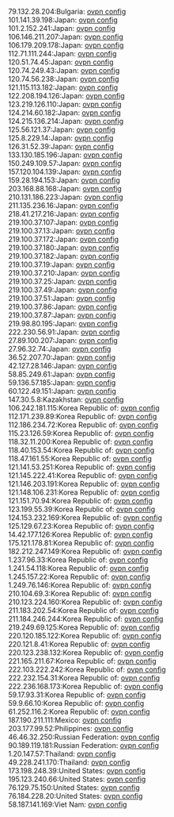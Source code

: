 79.132.28.204:Bulgaria: [ovpn config](vpn/79_132_28_204.ovpn)  
101.141.39.198:Japan: [ovpn config](vpn/101_141_39_198.ovpn)  
101.2.152.241:Japan: [ovpn config](vpn/101_2_152_241.ovpn)  
106.146.211.207:Japan: [ovpn config](vpn/106_146_211_207.ovpn)  
106.179.209.178:Japan: [ovpn config](vpn/106_179_209_178.ovpn)  
112.71.111.244:Japan: [ovpn config](vpn/112_71_111_244.ovpn)  
120.51.74.45:Japan: [ovpn config](vpn/120_51_74_45.ovpn)  
120.74.249.43:Japan: [ovpn config](vpn/120_74_249_43.ovpn)  
120.74.56.238:Japan: [ovpn config](vpn/120_74_56_238.ovpn)  
121.115.113.182:Japan: [ovpn config](vpn/121_115_113_182.ovpn)  
122.208.194.126:Japan: [ovpn config](vpn/122_208_194_126.ovpn)  
123.219.126.110:Japan: [ovpn config](vpn/123_219_126_110.ovpn)  
124.214.60.182:Japan: [ovpn config](vpn/124_214_60_182.ovpn)  
124.215.136.214:Japan: [ovpn config](vpn/124_215_136_214.ovpn)  
125.56.121.37:Japan: [ovpn config](vpn/125_56_121_37.ovpn)  
125.8.229.14:Japan: [ovpn config](vpn/125_8_229_14.ovpn)  
126.31.52.39:Japan: [ovpn config](vpn/126_31_52_39.ovpn)  
133.130.185.196:Japan: [ovpn config](vpn/133_130_185_196.ovpn)  
150.249.109.57:Japan: [ovpn config](vpn/150_249_109_57.ovpn)  
157.120.104.139:Japan: [ovpn config](vpn/157_120_104_139.ovpn)  
159.28.194.153:Japan: [ovpn config](vpn/159_28_194_153.ovpn)  
203.168.88.168:Japan: [ovpn config](vpn/203_168_88_168.ovpn)  
210.131.186.223:Japan: [ovpn config](vpn/210_131_186_223.ovpn)  
211.135.236.16:Japan: [ovpn config](vpn/211_135_236_16.ovpn)  
218.41.217.216:Japan: [ovpn config](vpn/218_41_217_216.ovpn)  
219.100.37.107:Japan: [ovpn config](vpn/219_100_37_107.ovpn)  
219.100.37.13:Japan: [ovpn config](vpn/219_100_37_13.ovpn)  
219.100.37.172:Japan: [ovpn config](vpn/219_100_37_172.ovpn)  
219.100.37.180:Japan: [ovpn config](vpn/219_100_37_180.ovpn)  
219.100.37.182:Japan: [ovpn config](vpn/219_100_37_182.ovpn)  
219.100.37.19:Japan: [ovpn config](vpn/219_100_37_19.ovpn)  
219.100.37.210:Japan: [ovpn config](vpn/219_100_37_210.ovpn)  
219.100.37.25:Japan: [ovpn config](vpn/219_100_37_25.ovpn)  
219.100.37.49:Japan: [ovpn config](vpn/219_100_37_49.ovpn)  
219.100.37.51:Japan: [ovpn config](vpn/219_100_37_51.ovpn)  
219.100.37.86:Japan: [ovpn config](vpn/219_100_37_86.ovpn)  
219.100.37.87:Japan: [ovpn config](vpn/219_100_37_87.ovpn)  
219.98.80.195:Japan: [ovpn config](vpn/219_98_80_195.ovpn)  
222.230.56.91:Japan: [ovpn config](vpn/222_230_56_91.ovpn)  
27.89.100.207:Japan: [ovpn config](vpn/27_89_100_207.ovpn)  
27.96.32.74:Japan: [ovpn config](vpn/27_96_32_74.ovpn)  
36.52.207.70:Japan: [ovpn config](vpn/36_52_207_70.ovpn)  
42.127.28.146:Japan: [ovpn config](vpn/42_127_28_146.ovpn)  
58.85.249.61:Japan: [ovpn config](vpn/58_85_249_61.ovpn)  
59.136.57.185:Japan: [ovpn config](vpn/59_136_57_185.ovpn)  
60.122.49.151:Japan: [ovpn config](vpn/60_122_49_151.ovpn)  
147.30.5.8:Kazakhstan: [ovpn config](vpn/147_30_5_8.ovpn)  
106.242.181.115:Korea Republic of: [ovpn config](vpn/106_242_181_115.ovpn)  
112.171.239.89:Korea Republic of: [ovpn config](vpn/112_171_239_89.ovpn)  
112.186.234.72:Korea Republic of: [ovpn config](vpn/112_186_234_72.ovpn)  
115.23.126.59:Korea Republic of: [ovpn config](vpn/115_23_126_59.ovpn)  
118.32.11.200:Korea Republic of: [ovpn config](vpn/118_32_11_200.ovpn)  
118.40.153.54:Korea Republic of: [ovpn config](vpn/118_40_153_54.ovpn)  
118.47.161.55:Korea Republic of: [ovpn config](vpn/118_47_161_55.ovpn)  
121.141.53.251:Korea Republic of: [ovpn config](vpn/121_141_53_251.ovpn)  
121.145.222.41:Korea Republic of: [ovpn config](vpn/121_145_222_41.ovpn)  
121.146.203.191:Korea Republic of: [ovpn config](vpn/121_146_203_191.ovpn)  
121.148.106.231:Korea Republic of: [ovpn config](vpn/121_148_106_231.ovpn)  
121.151.70.94:Korea Republic of: [ovpn config](vpn/121_151_70_94.ovpn)  
123.199.55.39:Korea Republic of: [ovpn config](vpn/123_199_55_39.ovpn)  
124.153.232.169:Korea Republic of: [ovpn config](vpn/124_153_232_169.ovpn)  
125.129.67.23:Korea Republic of: [ovpn config](vpn/125_129_67_23.ovpn)  
14.42.177.126:Korea Republic of: [ovpn config](vpn/14_42_177_126.ovpn)  
175.121.178.81:Korea Republic of: [ovpn config](vpn/175_121_178_81.ovpn)  
182.212.247.149:Korea Republic of: [ovpn config](vpn/182_212_247_149.ovpn)  
1.237.96.33:Korea Republic of: [ovpn config](vpn/1_237_96_33.ovpn)  
1.241.54.118:Korea Republic of: [ovpn config](vpn/1_241_54_118.ovpn)  
1.245.157.22:Korea Republic of: [ovpn config](vpn/1_245_157_22.ovpn)  
1.249.76.146:Korea Republic of: [ovpn config](vpn/1_249_76_146.ovpn)  
210.104.69.3:Korea Republic of: [ovpn config](vpn/210_104_69_3.ovpn)  
210.123.224.160:Korea Republic of: [ovpn config](vpn/210_123_224_160.ovpn)  
211.183.202.54:Korea Republic of: [ovpn config](vpn/211_183_202_54.ovpn)  
211.184.246.244:Korea Republic of: [ovpn config](vpn/211_184_246_244.ovpn)  
219.249.69.125:Korea Republic of: [ovpn config](vpn/219_249_69_125.ovpn)  
220.120.185.122:Korea Republic of: [ovpn config](vpn/220_120_185_122.ovpn)  
220.121.8.41:Korea Republic of: [ovpn config](vpn/220_121_8_41.ovpn)  
220.123.238.132:Korea Republic of: [ovpn config](vpn/220_123_238_132.ovpn)  
221.165.211.67:Korea Republic of: [ovpn config](vpn/221_165_211_67.ovpn)  
222.103.222.242:Korea Republic of: [ovpn config](vpn/222_103_222_242.ovpn)  
222.232.154.31:Korea Republic of: [ovpn config](vpn/222_232_154_31.ovpn)  
222.236.168.173:Korea Republic of: [ovpn config](vpn/222_236_168_173.ovpn)  
59.17.93.31:Korea Republic of: [ovpn config](vpn/59_17_93_31.ovpn)  
59.9.66.10:Korea Republic of: [ovpn config](vpn/59_9_66_10.ovpn)  
61.252.116.2:Korea Republic of: [ovpn config](vpn/61_252_116_2.ovpn)  
187.190.211.111:Mexico: [ovpn config](vpn/187_190_211_111.ovpn)  
203.177.99.52:Philippines: [ovpn config](vpn/203_177_99_52.ovpn)  
46.46.32.250:Russian Federation: [ovpn config](vpn/46_46_32_250.ovpn)  
90.189.119.181:Russian Federation: [ovpn config](vpn/90_189_119_181.ovpn)  
1.20.147.57:Thailand: [ovpn config](vpn/1_20_147_57.ovpn)  
49.228.241.170:Thailand: [ovpn config](vpn/49_228_241_170.ovpn)  
173.198.248.39:United States: [ovpn config](vpn/173_198_248_39.ovpn)  
195.123.240.66:United States: [ovpn config](vpn/195_123_240_66.ovpn)  
76.129.75.150:United States: [ovpn config](vpn/76_129_75_150.ovpn)  
76.184.228.20:United States: [ovpn config](vpn/76_184_228_20.ovpn)  
58.187.141.169:Viet Nam: [ovpn config](vpn/58_187_141_169.ovpn)  
